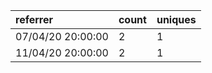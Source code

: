 | referrer          | count | uniques |
| :---------------- | :---- | :------ |
| 07/04/20 20:00:00 | 2     | 1       |
| 11/04/20 20:00:00 | 2     | 1       |
